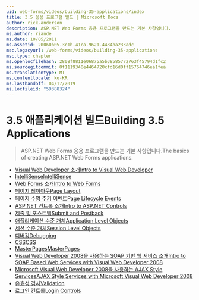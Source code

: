 ```yaml
---
uid: web-forms/videos/building-35-applications/index
title: 3.5 응용 프로그램 빌드 | Microsoft Docs
author: rick-anderson
description: ASP.NET Web Forms 응용 프로그램을 만드는 기본 사항입니다.
ms.author: riande
ms.date: 10/05/2011
ms.assetid: 20060b05-3c1b-41ca-9621-4434ba233adc
msc.legacyurl: /web-forms/videos/building-35-applications
msc.type: chapter
ms.openlocfilehash: 2808f8811e06875a5b38585772763f45794d1fc2
ms.sourcegitcommit: 0f1119340e4464720cfd16d0ff15764746ea1fea
ms.translationtype: MT
ms.contentlocale: ko-KR
ms.lasthandoff: 04/17/2019
ms.locfileid: "59388324"
---
```

# <a name="building-35-applications"></a><span data-ttu-id="80a57-103">3.5 애플리케이션 빌드</span><span class="sxs-lookup"><span data-stu-id="80a57-103">Building 3.5 Applications</span></span>

> <span data-ttu-id="80a57-104">ASP.NET Web Forms 응용 프로그램을 만드는 기본 사항입니다.</span><span class="sxs-lookup"><span data-stu-id="80a57-104">The basics of creating ASP.NET Web Forms applications.</span></span>


- [<span data-ttu-id="80a57-105">Visual Web Developer 소개</span><span class="sxs-lookup"><span data-stu-id="80a57-105">Intro to Visual Web Developer</span></span>](intro-to-visual-web-developer.md)
- [<span data-ttu-id="80a57-106">IntelliSense</span><span class="sxs-lookup"><span data-stu-id="80a57-106">IntelliSense</span></span>](intellisense.md)
- [<span data-ttu-id="80a57-107">Web Forms 소개</span><span class="sxs-lookup"><span data-stu-id="80a57-107">Intro to Web Forms</span></span>](intro-to-web-forms.md)
- [<span data-ttu-id="80a57-108">페이지 레이아웃</span><span class="sxs-lookup"><span data-stu-id="80a57-108">Page Layout</span></span>](page-layout.md)
- [<span data-ttu-id="80a57-109">페이지 수명 주기 이벤트</span><span class="sxs-lookup"><span data-stu-id="80a57-109">Page Lifecycle Events</span></span>](page-lifecycle-events.md)
- [<span data-ttu-id="80a57-110">ASP.NET 컨트롤 소개</span><span class="sxs-lookup"><span data-stu-id="80a57-110">Intro to ASP.NET Controls</span></span>](intro-to-aspnet-controls.md)
- [<span data-ttu-id="80a57-111">제출 및 포스트백</span><span class="sxs-lookup"><span data-stu-id="80a57-111">Submit and Postback</span></span>](submit-and-postback.md)
- [<span data-ttu-id="80a57-112">애플리케이션 수준 개체</span><span class="sxs-lookup"><span data-stu-id="80a57-112">Application Level Objects</span></span>](application-level-objects.md)
- [<span data-ttu-id="80a57-113">세션 수준 개체</span><span class="sxs-lookup"><span data-stu-id="80a57-113">Session Level Objects</span></span>](session-level-objects.md)
- [<span data-ttu-id="80a57-114">디버깅</span><span class="sxs-lookup"><span data-stu-id="80a57-114">Debugging</span></span>](debugging.md)
- [<span data-ttu-id="80a57-115">CSS</span><span class="sxs-lookup"><span data-stu-id="80a57-115">CSS</span></span>](css.md)
- [<span data-ttu-id="80a57-116">MasterPages</span><span class="sxs-lookup"><span data-stu-id="80a57-116">MasterPages</span></span>](masterpages.md)
- [<span data-ttu-id="80a57-117">Visual Web Developer 2008을 사용하는 SOAP 기반 웹 서비스 소개</span><span class="sxs-lookup"><span data-stu-id="80a57-117">Intro to SOAP Based Web Services with Visual Web Developer 2008</span></span>](an-introduction-to-soap-based-web-services-with-visual-web-developer-2008.md)
- [<span data-ttu-id="80a57-118">Microsoft Visual Web Developer 2008을 사용하는 AJAX Style Services</span><span class="sxs-lookup"><span data-stu-id="80a57-118">AJAX Style Services with Microsoft Visual Web Developer 2008</span></span>](ajax-style-services-with-microsoft-visual-web-developer-2008.md)
- [<span data-ttu-id="80a57-119">유효성 검사</span><span class="sxs-lookup"><span data-stu-id="80a57-119">Validation</span></span>](validation.md)
- [<span data-ttu-id="80a57-120">로그인 컨트롤</span><span class="sxs-lookup"><span data-stu-id="80a57-120">Login Controls</span></span>](login-controls.md)
